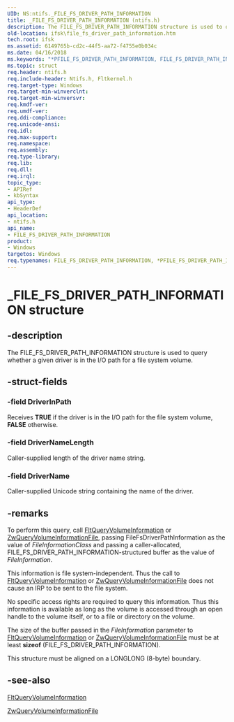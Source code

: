 ```yaml
---
UID: NS:ntifs._FILE_FS_DRIVER_PATH_INFORMATION
title: _FILE_FS_DRIVER_PATH_INFORMATION (ntifs.h)
description: The FILE_FS_DRIVER_PATH_INFORMATION structure is used to query whether a given driver is in the I/O path for a file system volume.
old-location: ifsk\file_fs_driver_path_information.htm
tech.root: ifsk
ms.assetid: 6149765b-cd2c-44f5-aa72-f4755e0b034c
ms.date: 04/16/2018
ms.keywords: "*PFILE_FS_DRIVER_PATH_INFORMATION, FILE_FS_DRIVER_PATH_INFORMATION, FILE_FS_DRIVER_PATH_INFORMATION structure [Installable File System Drivers], PFILE_FS_DRIVER_PATH_INFORMATION, PFILE_FS_DRIVER_PATH_INFORMATION structure pointer [Installable File System Drivers], _FILE_FS_DRIVER_PATH_INFORMATION, fileinformationstructures_9d09c9ee-18a0-4230-af6b-0cddadbac901.xml, ifsk.file_fs_driver_path_information, ntifs/FILE_FS_DRIVER_PATH_INFORMATION, ntifs/PFILE_FS_DRIVER_PATH_INFORMATION"
ms.topic: struct
req.header: ntifs.h
req.include-header: Ntifs.h, Fltkernel.h
req.target-type: Windows
req.target-min-winverclnt: 
req.target-min-winversvr: 
req.kmdf-ver: 
req.umdf-ver: 
req.ddi-compliance: 
req.unicode-ansi: 
req.idl: 
req.max-support: 
req.namespace: 
req.assembly: 
req.type-library: 
req.lib: 
req.dll: 
req.irql: 
topic_type:
- APIRef
- kbSyntax
api_type:
- HeaderDef
api_location:
- ntifs.h
api_name:
- FILE_FS_DRIVER_PATH_INFORMATION
product:
- Windows
targetos: Windows
req.typenames: FILE_FS_DRIVER_PATH_INFORMATION, *PFILE_FS_DRIVER_PATH_INFORMATION
---
```


# _FILE_FS_DRIVER_PATH_INFORMATION structure


## -description


The FILE_FS_DRIVER_PATH_INFORMATION structure is used to query whether a given driver is in the I/O path for a file system volume. 


## -struct-fields




### -field DriverInPath

Receives <b>TRUE</b> if the driver is in the I/O path for the file system volume, <b>FALSE</b> otherwise. 


### -field DriverNameLength

Caller-supplied length of the driver name string. 


### -field DriverName

Caller-supplied Unicode string containing the name of the driver. 


## -remarks



To perform this query, call <a href="https://msdn.microsoft.com/library/windows/hardware/ff543443">FltQueryVolumeInformation</a> or <a href="https://msdn.microsoft.com/library/windows/hardware/ff567070">ZwQueryVolumeInformationFile</a>, passing FileFsDriverPathInformation as the value of <i>FileInformationClass</i> and passing a caller-allocated, FILE_FS_DRIVER_PATH_INFORMATION-structured buffer as the value of <i>FileInformation</i>. 

This information is file system-independent. Thus the call to <a href="https://msdn.microsoft.com/library/windows/hardware/ff543443">FltQueryVolumeInformation</a> or <a href="https://msdn.microsoft.com/library/windows/hardware/ff567070">ZwQueryVolumeInformationFile</a> does not cause an IRP to be sent to the file system. 

No specific access rights are required to query this information. Thus this information is available as long as the volume is accessed through an open handle to the volume itself, or to a file or directory on the volume. 

The size of the buffer passed in the <i>FileInformation</i> parameter to <a href="https://msdn.microsoft.com/library/windows/hardware/ff543443">FltQueryVolumeInformation</a> or <a href="https://msdn.microsoft.com/library/windows/hardware/ff567070">ZwQueryVolumeInformationFile</a> must be at least <b>sizeof</b> (FILE_FS_DRIVER_PATH_INFORMATION). 

This structure must be aligned on a LONGLONG (8-byte) boundary. 




## -see-also




<a href="https://msdn.microsoft.com/library/windows/hardware/ff543443">FltQueryVolumeInformation</a>



<a href="https://msdn.microsoft.com/library/windows/hardware/ff567070">ZwQueryVolumeInformationFile</a>
 

 

